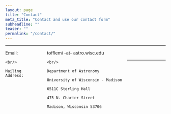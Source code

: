 ```yaml
---
layout: page
title: "Contact"
meta_title: "Contact and use our contact form"
subheadline: ""
teaser: ""
permalink: "/contact/"
---
```

<hr>

<div style='float:left; width:20%'>
    Email:
    
    <br/>
    
    Mailing Address:
</div>

<div style='float:left; width:50%; margin-left:30px'>
    tofflemi -at- astro.wisc.edu
    
    <br/>
    
    Department of Astronomy
    
    University of Wisconsin - Madison
    
    6511C Sterling Hall 
    
    475 N. Charter Street
    
    Madison, Wisconsin 53706 
    
</div>

<br/>

<hr>

